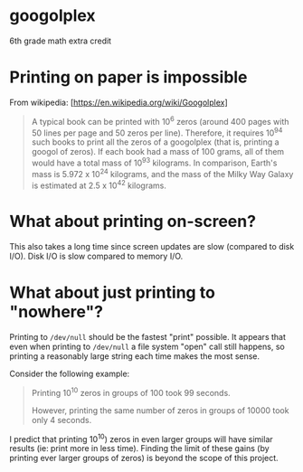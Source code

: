 # googolplex
6th grade math extra credit

# Printing on paper is impossible
From wikipedia: [https://en.wikipedia.org/wiki/Googolplex]
> A typical book can be printed with 10<sup>6</sup> zeros (around 400 pages with 50 lines per page and 50 zeros per line). Therefore, it requires 10<sup>94</sup> such books to print all the zeros of a googolplex (that is, printing a googol of zeros). If each book had a mass of 100 grams, all of them would have a total mass of 10<sup>93</sup> kilograms. In comparison, Earth's mass is 5.972 x 10<sup>24</sup> kilograms, and the mass of the Milky Way Galaxy is estimated at 2.5 x 10<sup>42</sup> kilograms.

# What about printing on-screen?
This also takes a long time since screen updates are slow (compared to disk I/O). Disk I/O is slow compared to memory I/O.

# What about just printing to "nowhere"?
Printing to `/dev/null` should be the fastest "print" possible.  It appears that even when printing to `/dev/null` a file system "open" call still happens, so printing a reasonably large string each time makes the most sense.

Consider the following example:
> Printing 10<sup>10</sup> zeros in groups of 100 took 99 seconds.
> 
> However, printing the same number of zeros in groups of 10000 took only 4 seconds.

I predict that printing 10<sup>10</sup>) zeros in even larger groups will have similar results (ie: print more in less time). Finding the limit of these gains (by printing ever larger groups of zeros) is beyond the scope of this project.

